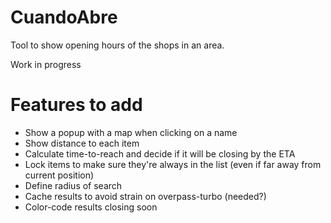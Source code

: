 # CuandoAbre
Tool to show opening hours of the shops in an area.

Work in progress

# Features to add

* Show a popup with a map when clicking on a name
* Show distance to each item
* Calculate time-to-reach and decide if it will be closing by the ETA
* Lock items to make sure they're always in the list (even if far away from current position)
* Define radius of search
* Cache results to avoid strain on overpass-turbo (needed?)
* Color-code results closing soon
